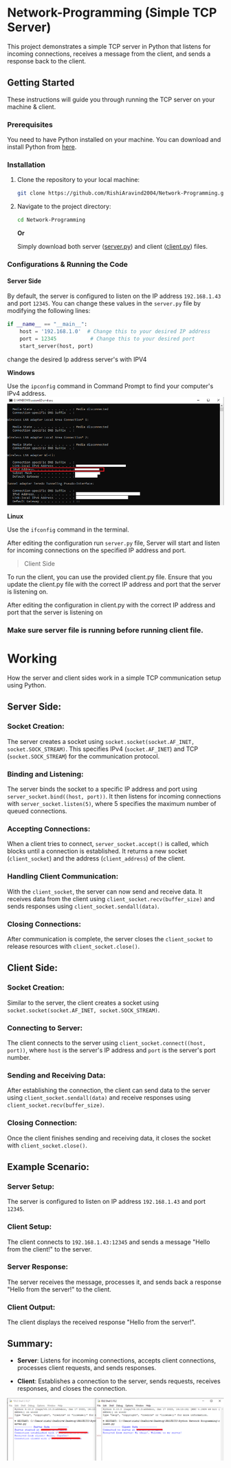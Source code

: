 # Network-Programming (Simple TCP Server)

This project demonstrates a simple TCP server in Python that listens for incoming connections, receives a message from the client, and sends a response back to the client.

## Getting Started

These instructions will guide you through running the TCP server on your machine & client.

### Prerequisites

You need to have Python installed on your machine. You can download and install Python from [here](https://www.python.org/downloads/).

### Installation

1. Clone the repository to your local machine:

    ```bash
    git clone https://github.com/RishiAravind2004/Network-Programming.git
    ```

2. Navigate to the project directory:

    ```bash
    cd Network-Programming
    ```

    **Or**

    Simply download both server ([server.py](https://github.com/RishiAravind2004/Network-Programming/raw/main/server.py)) and client ([client.py](https://github.com/RishiAravind2004/Network-Programming/raw/main/client.py)) files.

### Configurations & Running the Code

#### Server Side

By default, the server is configured to listen on the IP address `192.168.1.43` and port `12345`. You can change these values in the `server.py` file by modifying the following lines:

```python
if __name__ == "__main__":
    host = '192.168.1.0'  # Change this to your desired IP address
    port = 12345           # Change this to your desired port
    start_server(host, port)
```
change the desired Ip address server's with IPV4

**Windows**

Use the `ipconfig` command in Command Prompt to find your computer's IPv4 address.
![alt text](image.png)

**Linux**

Use the `ifconfig` command in the terminal.

After editing the configuration run `server.py` file, Server will start and listen for incoming connections on the specified IP address and port.

> Client Side

To run the client, you can use the provided client.py file. Ensure that you update the client.py file with the correct IP address and port that the server is listening on.

After editing the configuration in client.py with the correct IP address and port that the server is listening on

### Make sure server file is running before running client file.

# Working

How the server and client sides work in a simple TCP communication setup using Python.

## Server Side:

### Socket Creation:

The server creates a socket using `socket.socket(socket.AF_INET, socket.SOCK_STREAM)`. This specifies IPv4 (`socket.AF_INET`) and TCP (`socket.SOCK_STREAM`) for the communication protocol.

### Binding and Listening:

The server binds the socket to a specific IP address and port using `server_socket.bind((host, port))`.
It then listens for incoming connections with `server_socket.listen(5)`, where 5 specifies the maximum number of queued connections.

### Accepting Connections:

When a client tries to connect, `server_socket.accept()` is called, which blocks until a connection is established.
It returns a new socket (`client_socket`) and the address (`client_address`) of the client.

### Handling Client Communication:

With the `client_socket`, the server can now send and receive data.
It receives data from the client using `client_socket.recv(buffer_size)` and sends responses using `client_socket.sendall(data)`.

### Closing Connections:

After communication is complete, the server closes the `client_socket` to release resources with `client_socket.close()`.

## Client Side:

### Socket Creation:

Similar to the server, the client creates a socket using `socket.socket(socket.AF_INET, socket.SOCK_STREAM)`.

### Connecting to Server:

The client connects to the server using `client_socket.connect((host, port))`, where `host` is the server's IP address and `port` is the server's port number.

### Sending and Receiving Data:

After establishing the connection, the client can send data to the server using `client_socket.sendall(data)` and receive responses using `client_socket.recv(buffer_size)`.

### Closing Connection:

Once the client finishes sending and receiving data, it closes the socket with `client_socket.close()`.

## Example Scenario:

### Server Setup:

The server is configured to listen on IP address `192.168.1.43` and port `12345`.

### Client Setup:

The client connects to `192.168.1.43:12345` and sends a message "Hello from the client!" to the server.

### Server Response:

The server receives the message, processes it, and sends back a response "Hello from the server!" to the client.

### Client Output:

The client displays the received response "Hello from the server!".

## Summary:

- **Server**: Listens for incoming connections, accepts client connections, processes client requests, and sends responses.
  
- **Client**: Establishes a connection to the server, sends requests, receives responses, and closes the connection.

![alt text](image-1.png)
